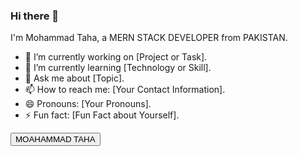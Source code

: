 ### Hi there 👋

<!--
**YourGitHubUsername/YourGitHubUsername** is a ✨ _special_ ✨ repository because its `README.md` (this file) appears on your GitHub profile.
-->

I'm Mohammad Taha, a MERN STACK DEVELOPER from PAKISTAN. 

- 🔭 I’m currently working on [Project or Task].
- 🌱 I’m currently learning [Technology or Skill].
- 💬 Ask me about [Topic].
- 📫 How to reach me: [Your Contact Information].
- 😄 Pronouns: [Your Pronouns].
- ⚡ Fun fact: [Fun Fact about Yourself].

<button>MOAHAMMAD TAHA  </button>

<!--
### 🤝 Connect with me:

[![LinkedIn](https://img.shields.io/badge/LinkedIn-Profile-informational?style=flat-square&logo=linkedin&logoColor=white&color=0A66C2)](Your LinkedIn Profile Link)
-->

<!--
### 📊 GitHub Stats:

![Your GitHub Stats](https://github-readme-stats.vercel.app/api?username=YourGitHubUsername&show_icons=true)
-->

<!--
### 🛠️ Skills:

[![Skill: Name](https://img.shields.io/badge/Skill-Name-informational?style=flat-square&logo=logo-name&logoColor=white&color=blue)](Optional Link to Skill)
-->
